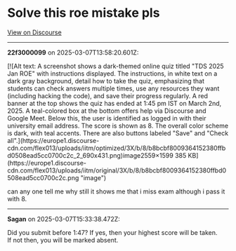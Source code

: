 # Solve this roe mistake pls

[View on Discourse](https://discourse.onlinedegree.iitm.ac.in/t/solve-this-roe-mistake-pls/169352)

---
**22f3000099** on 2025-03-07T13:58:20.601Z:

[![Alt text: A screenshot shows a dark-themed online quiz titled "TDS 2025 Jan
ROE" with instructions displayed. The instructions, in white text on a dark
gray background, detail how to take the quiz, emphasizing that students can
check answers multiple times, use any resources they want (including hacking
the code), and save their progress regularly. A red banner at the top shows
the quiz has ended at 1:45 pm IST on March 2nd, 2025. A teal-colored box at
the bottom offers help via Discourse and Google Meet. Below this, the user is
identified as logged in with their university email address. The score is
shown as 8. The overall color scheme is dark, with teal accents. There are
also buttons labeled "Save" and "Check all".](https://europe1.discourse-
cdn.com/flex013/uploads/iitm/optimized/3X/b/8/b8bcbf8009364152380ffbd0508ead5cc0700c2c_2_690x431.png)image2559×1599
385 KB](https://europe1.discourse-
cdn.com/flex013/uploads/iitm/original/3X/b/8/b8bcbf8009364152380ffbd0508ead5cc0700c2c.png
"image")

  
can any one tell me why still it shows me that i miss exam although i pass it
with 8.



---
**Sagan** on 2025-03-07T15:33:38.472Z:

Did you submit before 1:47? If yes, then your highest score will be taken.  
If not then, you will be marked absent.



